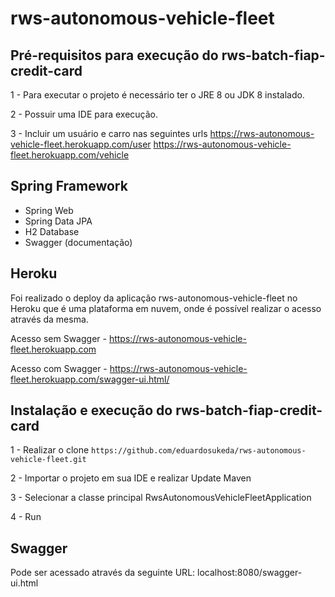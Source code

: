# rws-autonomous-vehicle-fleet


## Pré-requisitos para execução do rws-batch-fiap-credit-card

1 - Para executar o projeto é necessário ter o JRE 8 ou JDK 8 instalado.

2 - Possuir uma IDE para execução.

3 - Incluir um usuário e carro nas seguintes urls
  https://rws-autonomous-vehicle-fleet.herokuapp.com/user
  https://rws-autonomous-vehicle-fleet.herokuapp.com/vehicle


## Spring Framework

- Spring Web
- Spring Data JPA
- H2 Database
- Swagger (documentação)

## Heroku

Foi realizado o deploy da aplicação rws-autonomous-vehicle-fleet no Heroku que é uma plataforma em nuvem, onde é possível realizar o acesso através da mesma.

Acesso sem Swagger - https://rws-autonomous-vehicle-fleet.herokuapp.com

Acesso com Swagger - https://rws-autonomous-vehicle-fleet.herokuapp.com/swagger-ui.html/


## Instalação e execução do rws-batch-fiap-credit-card

1 - Realizar o clone `https://github.com/eduardosukeda/rws-autonomous-vehicle-fleet.git`

2 - Importar o projeto em sua IDE e realizar Update Maven

3 - Selecionar a classe principal RwsAutonomousVehicleFleetApplication

4 - Run

## Swagger
Pode ser acessado através da seguinte URL: localhost:8080/swagger-ui.html
